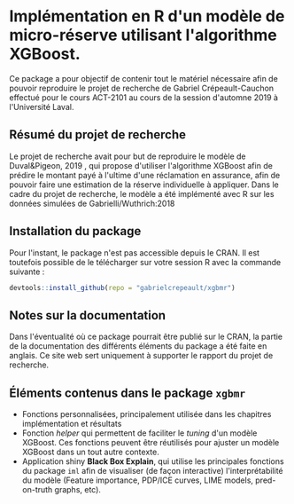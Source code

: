 # Implémentation en R d'un modèle de micro-réserve utilisant l'algorithme XGBoost.
Ce package a pour objectif de contenir tout le matériel nécessaire afin de pouvoir reproduire le projet de recherche de Gabriel Crépeault-Cauchon effectué pour le cours ACT-2101 au cours de la session d'automne 2019 à l'Université Laval.

## Résumé du projet de recherche
Le projet de recherche avait pour but de reproduire le modèle de Duval&Pigeon, 2019 , qui propose d'utiliser l'algorithme XGBoost afin de prédire le montant payé à l'ultime d'une réclamation en assurance, afin de pouvoir faire une estimation de la réserve individuelle à appliquer. Dans le cadre du projet de recherche, le modèle a été implémenté avec R sur les données simulées de Gabrielli/Wuthrich:2018

## Installation du package
Pour l'instant, le package n'est pas accessible depuis le CRAN. Il est toutefois possible de le télécharger sur votre session R avec la commande suivante : 

```r
devtools::install_github(repo = "gabrielcrepeault/xgbmr")
```

## Notes sur la documentation
Dans l'éventualité où ce package pourrait être publié sur le CRAN, la partie de la documentation des différents éléments du package a été faite en anglais. Ce site web sert uniquement à supporter le rapport du projet de recherche.


## Éléments contenus dans le package `xgbmr`
* Fonctions personnalisées, principalement utilisée dans les chapitres implémentation et résultats
* Fonction *helper* qui permettent de faciliter le *tuning* d'un modèle XGBoost. Ces fonctions peuvent être réutilisés pour ajuster un modèle XGBoost dans un tout autre contexte.
* Application shiny **Black Box Explain**, qui utilise les principales fonctions du package `iml` afin de visualiser (de façon interactive) l'interprétabilité du modèle (Feature importance, PDP/ICE curves, LIME models, pred-on-truth graphs, etc).
